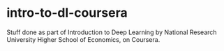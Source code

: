 # intro-to-dl-coursera

Stuff done as part of Introduction to Deep Learning by National Research University Higher School of Economics, on Coursera.
